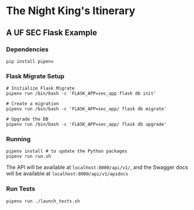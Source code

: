 # The Night King's Itinerary

## A UF SEC Flask Example

### Dependencies
```
pip install pipenv
```

### Flask Migrate Setup
```
# Initialize Flask Migrate
pipenv run /bin/bash -c 'FLASK_APP=sec_app flask db init'

# Create a migration
pipenv run /bin/bash -c 'FLASK_APP=sec_app/ flask db migrate'

# Upgrade the DB
pipenv run /bin/bash -c 'FLASK_APP=sec_app/ flask db upgrade'
```

### Running
```
pipenv install # to update the Python packages
pipenv run run.sh
```

The API will be available at `localhost:8000/api/v1/`, and the Swagger docs will be available at `localhost:8000/api/v1/apidocs`


### Run Tests
```
pipenv run ./launch_tests.sh
```
